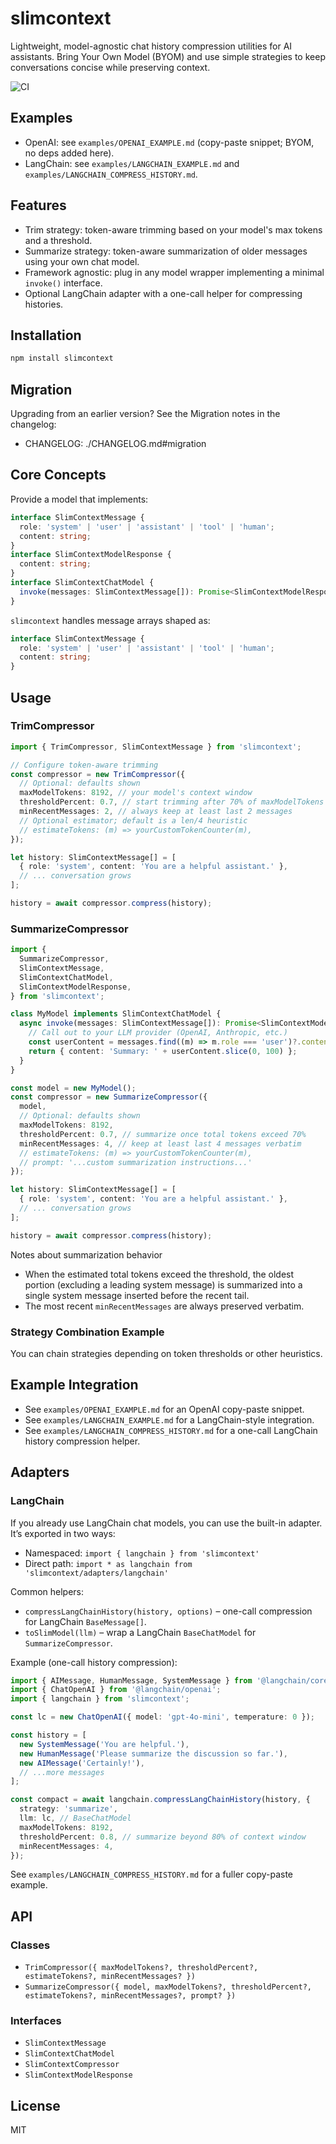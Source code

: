 # slimcontext

Lightweight, model-agnostic chat history compression utilities for AI assistants. Bring Your Own Model (BYOM) and use simple strategies to keep conversations concise while preserving context.

![CI](https://github.com/agentailor/slimcontext/actions/workflows/ci.yml/badge.svg)

## Examples

- OpenAI: see `examples/OPENAI_EXAMPLE.md` (copy-paste snippet; BYOM, no deps added here).
- LangChain: see `examples/LANGCHAIN_EXAMPLE.md` and `examples/LANGCHAIN_COMPRESS_HISTORY.md`.

## Features

- Trim strategy: token-aware trimming based on your model's max tokens and a threshold.
- Summarize strategy: token-aware summarization of older messages using your own chat model.
- Framework agnostic: plug in any model wrapper implementing a minimal `invoke()` interface.
- Optional LangChain adapter with a one-call helper for compressing histories.

## Installation

```bash
npm install slimcontext
```

## Migration

Upgrading from an earlier version? See the Migration notes in the changelog:

- CHANGELOG: ./CHANGELOG.md#migration

## Core Concepts

Provide a model that implements:

```ts
interface SlimContextMessage {
  role: 'system' | 'user' | 'assistant' | 'tool' | 'human';
  content: string;
}
interface SlimContextModelResponse {
  content: string;
}
interface SlimContextChatModel {
  invoke(messages: SlimContextMessage[]): Promise<SlimContextModelResponse>;
}
```

`slimcontext` handles message arrays shaped as:

```ts
interface SlimContextMessage {
  role: 'system' | 'user' | 'assistant' | 'tool' | 'human';
  content: string;
}
```

## Usage

### TrimCompressor

```ts
import { TrimCompressor, SlimContextMessage } from 'slimcontext';

// Configure token-aware trimming
const compressor = new TrimCompressor({
  // Optional: defaults shown
  maxModelTokens: 8192, // your model's context window
  thresholdPercent: 0.7, // start trimming after 70% of maxModelTokens
  minRecentMessages: 2, // always keep at least last 2 messages
  // Optional estimator; default is a len/4 heuristic
  // estimateTokens: (m) => yourCustomTokenCounter(m),
});

let history: SlimContextMessage[] = [
  { role: 'system', content: 'You are a helpful assistant.' },
  // ... conversation grows
];

history = await compressor.compress(history);
```

### SummarizeCompressor

```ts
import {
  SummarizeCompressor,
  SlimContextMessage,
  SlimContextChatModel,
  SlimContextModelResponse,
} from 'slimcontext';

class MyModel implements SlimContextChatModel {
  async invoke(messages: SlimContextMessage[]): Promise<SlimContextModelResponse> {
    // Call out to your LLM provider (OpenAI, Anthropic, etc.)
    const userContent = messages.find((m) => m.role === 'user')?.content || '';
    return { content: 'Summary: ' + userContent.slice(0, 100) };
  }
}

const model = new MyModel();
const compressor = new SummarizeCompressor({
  model,
  // Optional: defaults shown
  maxModelTokens: 8192,
  thresholdPercent: 0.7, // summarize once total tokens exceed 70%
  minRecentMessages: 4, // keep at least last 4 messages verbatim
  // estimateTokens: (m) => yourCustomTokenCounter(m),
  // prompt: '...custom summarization instructions...'
});

let history: SlimContextMessage[] = [
  { role: 'system', content: 'You are a helpful assistant.' },
  // ... conversation grows
];

history = await compressor.compress(history);
```

Notes about summarization behavior

- When the estimated total tokens exceed the threshold, the oldest portion (excluding a leading system message) is summarized into a single system message inserted before the recent tail.
- The most recent `minRecentMessages` are always preserved verbatim.

### Strategy Combination Example

You can chain strategies depending on token thresholds or other heuristics.

## Example Integration

- See `examples/OPENAI_EXAMPLE.md` for an OpenAI copy-paste snippet.
- See `examples/LANGCHAIN_EXAMPLE.md` for a LangChain-style integration.
- See `examples/LANGCHAIN_COMPRESS_HISTORY.md` for a one-call LangChain history compression helper.

## Adapters

### LangChain

If you already use LangChain chat models, you can use the built-in adapter. It’s exported in two ways:

- Namespaced: `import { langchain } from 'slimcontext'`
- Direct path: `import * as langchain from 'slimcontext/adapters/langchain'`

Common helpers:

- `compressLangChainHistory(history, options)` – one-call compression for LangChain `BaseMessage[]`.
- `toSlimModel(llm)` – wrap a LangChain `BaseChatModel` for `SummarizeCompressor`.

Example (one-call history compression):

```ts
import { AIMessage, HumanMessage, SystemMessage } from '@langchain/core/messages';
import { ChatOpenAI } from '@langchain/openai';
import { langchain } from 'slimcontext';

const lc = new ChatOpenAI({ model: 'gpt-4o-mini', temperature: 0 });

const history = [
  new SystemMessage('You are helpful.'),
  new HumanMessage('Please summarize the discussion so far.'),
  new AIMessage('Certainly!'),
  // ...more messages
];

const compact = await langchain.compressLangChainHistory(history, {
  strategy: 'summarize',
  llm: lc, // BaseChatModel
  maxModelTokens: 8192,
  thresholdPercent: 0.8, // summarize beyond 80% of context window
  minRecentMessages: 4,
});
```

See `examples/LANGCHAIN_COMPRESS_HISTORY.md` for a fuller copy-paste example.

## API

### Classes

- `TrimCompressor({ maxModelTokens?, thresholdPercent?, estimateTokens?, minRecentMessages? })`
- `SummarizeCompressor({ model, maxModelTokens?, thresholdPercent?, estimateTokens?, minRecentMessages?, prompt? })`

### Interfaces

- `SlimContextMessage`
- `SlimContextChatModel`
- `SlimContextCompressor`
- `SlimContextModelResponse`

## License

MIT
